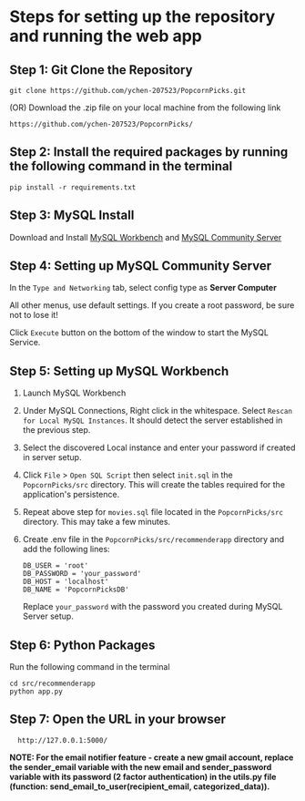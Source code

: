 # Steps for setting up the repository and running the web app

## Step 1: Git Clone the Repository
  
    git clone https://github.com/ychen-207523/PopcornPicks.git
    
  (OR) Download the .zip file on your local machine from the following link
  
    https://github.com/ychen-207523/PopcornPicks/

## Step 2: Install the required packages by running the following command in the terminal
   
    pip install -r requirements.txt

## Step 3: MySQL Install
   Download and Install [MySQL Workbench](https://dev.mysql.com/downloads/workbench/) and [MySQL Community Server](https://dev.mysql.com/downloads/mysql/)

## Step 4: Setting up MySQL Community Server

   In the `Type and Networking` tab, select config type as **Server Computer**
   
   All other menus, use default settings. If you create a root password, be sure not to lose it!

   Click `Execute` button on the bottom of the window to start the MySQL Service.

## Step 5: Setting up MySQL Workbench
 1. Launch MySQL Workbench
 2. Under MySQL Connections, Right click in the whitespace. Select `Rescan for Local MySQL Instances`. It should detect the server established in the previous step.
 3. Select the discovered Local instance and enter your password if created in server setup.
 4. Click `File` > `Open SQL Script` then select `init.sql` in the `PopcornPicks/src` directory. This will create the tables required for the application's persistence.
 5. Repeat above step for `movies.sql` file located in the `PopcornPicks/src` directory. This may take a few minutes.
 6. Create .env file in the `PopcornPicks/src/recommenderapp` directory and add the following lines:
 
    ```
    DB_USER = 'root'
    DB_PASSWORD = 'your_password'
    DB_HOST = 'localhost'
    DB_NAME = 'PopcornPicksDB'
    ```
    
    Replace `your_password` with the password you created during MySQL Server setup. 
   
    
## Step 6: Python Packages
   Run the following command in the terminal
    
    cd src/recommenderapp
    python app.py
   
    
## Step 7: Open the URL in your browser 

      http://127.0.0.1:5000/


**NOTE: For the email notifier feature - create a new gmail account, replace the sender_email variable with the new email and sender_password variable with its password (2 factor authentication) in the utils.py file (function: send_email_to_user(recipient_email, categorized_data)).**
